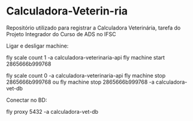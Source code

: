 # Calculadora-Veterin-ria
Repositório utilizado para registrar a Calculadora Veterinária, tarefa do Projeto Integrador do Curso de ADS no IFSC

Ligar e desligar machine: 

fly scale count 1 -a calculadora-veterinaria-api
fly machine start 2865666b999768

fly scale count 0 -a calculadora-veterinaria-api
fly machine stop 2865666b999768 ou 
fly machine stop 2865666b999768 -a calculadora-vet-db

Conectar no BD:

fly proxy 5432 -a calculadora-vet-db